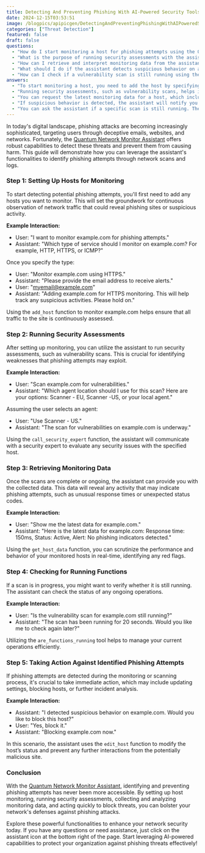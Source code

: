 ```yaml
---
title: Detecting And Preventing Phishing With AI-Powered Security Tools
date: 2024-12-15T03:53:51
image: /blogpics/apipicgen/DetectingAndPreventingPhishingWithAIPoweredSecurityTools-W35HQ5WIG8.jpg
categories: ["Threat Detection"]
featured: false
draft: false
questions:
  - "How do I start monitoring a host for phishing attempts using the Quantum Network Monitor Assistant?"
  - "What is the purpose of running security assessments with the assistant?"
  - "How can I retrieve and interpret monitoring data from the assistant?"
  - "What should I do if the assistant detects suspicious behavior on a monitored host?"
  - "How can I check if a vulnerability scan is still running using the assistant?"
answers:
  - "To start monitoring a host, you need to add the host by specifying the domain and the type of service to monitor (e.g., HTTP, HTTPS, or ICMP). Then, provide an email address to receive alerts. This setup enables continuous observation of network traffic for suspicious activity."
  - "Running security assessments, such as vulnerability scans, helps identify weaknesses in the monitored hosts that phishing attempts might exploit. The assistant can perform these scans using different agent locations and communicate with security experts to evaluate any security issues."
  - "You can request the latest monitoring data for a host, which includes metrics like response time, status, and alerts about phishing indicators. This data helps you scrutinize the host's performance and detect any unusual behavior that might suggest phishing attempts."
  - "If suspicious behavior is detected, the assistant will notify you and offer options such as blocking the host. Taking immediate action, like blocking the host or updating settings, helps prevent further interactions with potentially malicious sites."
  - "You can ask the assistant if a specific scan is still running. The assistant will provide the current status and duration of the scan and can check again later if needed, helping you manage ongoing security operations efficiently."
---
```

In today's digital landscape, phishing attacks are becoming increasingly sophisticated, targeting users through deceptive emails, websites, and networks. Fortunately, the [Quantum Network Monitor Assistant](https://readyforquantum.com/?assistant=open) offers robust capabilities to detect these threats and prevent them from causing harm. This guide will demonstrate how you can leverage the assistant's functionalities to identify phishing attempts through network scans and logs.

### Step 1: Setting Up Hosts for Monitoring

To start detecting potential phishing attempts, you'll first need to add any hosts you want to monitor. This will set the groundwork for continuous observation of network traffic that could reveal phishing sites or suspicious activity. 

**Example Interaction:**
- User: "I want to monitor example.com for phishing attempts."
- Assistant: "Which type of service should I monitor on example.com? For example, HTTP, HTTPS, or ICMP?"

Once you specify the type:
- User: "Monitor example.com using HTTPS."
- Assistant: "Please provide the email address to receive alerts."
- User: "myemail@example.com"
- Assistant: "Adding example.com for HTTPS monitoring. This will help track any suspicious activities. Please hold on."

Using the `add_host` function to monitor example.com helps ensure that all traffic to the site is continuously assessed.

### Step 2: Running Security Assessments

After setting up monitoring, you can utilize the assistant to run security assessments, such as vulnerability scans. This is crucial for identifying weaknesses that phishing attempts may exploit.

**Example Interaction:**
- User: "Scan example.com for vulnerabilities."
- Assistant: "Which agent location should I use for this scan? Here are your options: Scanner - EU, Scanner -US, or your local agent."

Assuming the user selects an agent:
- User: "Use Scanner - US."
- Assistant: "The scan for vulnerabilities on example.com is underway."

Using the `call_security_expert` function, the assistant will communicate with a security expert to evaluate any security issues with the specified host.

### Step 3: Retrieving Monitoring Data

Once the scans are complete or ongoing, the assistant can provide you with the collected data. This data will reveal any activity that may indicate phishing attempts, such as unusual response times or unexpected status codes.

**Example Interaction:**
- User: "Show me the latest data for example.com."
- Assistant: "Here is the latest data for example.com: Response time: 150ms, Status: Active, Alert: No phishing indicators detected."

Using the `get_host_data` function, you can scrutinize the performance and behavior of your monitored hosts in real-time, identifying any red flags.

### Step 4: Checking for Running Functions

If a scan is in progress, you might want to verify whether it is still running. The assistant can check the status of any ongoing operations.

**Example Interaction:**
- User: "Is the vulnerability scan for example.com still running?"
- Assistant: "The scan has been running for 20 seconds. Would you like me to check again later?"

Utilizing the `are_functions_running` tool helps to manage your current operations efficiently.

### Step 5: Taking Action Against Identified Phishing Attempts

If phishing attempts are detected during the monitoring or scanning process, it's crucial to take immediate action, which may include updating settings, blocking hosts, or further incident analysis.

**Example Interaction:**
- Assistant: "I detected suspicious behavior on example.com. Would you like to block this host?"
- User: "Yes, block it."
- Assistant: "Blocking example.com now."

In this scenario, the assistant uses the `edit_host` function to modify the host’s status and prevent any further interactions from the potentially malicious site.

### Conclusion

With the [Quantum Network Monitor Assistant](https://readyforquantum.com/?assistant=open), identifying and preventing phishing attempts has never been more accessible. By setting up host monitoring, running security assessments, collecting and analyzing monitoring data, and acting quickly to block threats, you can bolster your network's defenses against phishing attacks. 

Explore these powerful functionalities to enhance your network security today. If you have any questions or need assistance, just click on the assistant icon at the bottom right of the page. Start leveraging AI-powered capabilities to protect your organization against phishing threats effectively!